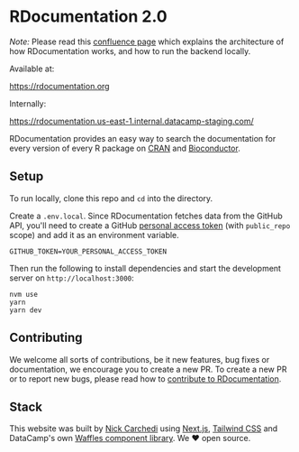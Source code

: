 # RDocumentation 2.0

_Note:_ Please read this [confluence page](https://datacamp.atlassian.net/wiki/spaces/PRODENG/pages/2314469377/RDocumentation) which explains the architecture of how RDocumentation works, and how to run the backend locally.

Available at:

<https://rdocumentation.org>

Internally:

<https://rdocumentation.us-east-1.internal.datacamp-staging.com/>

RDocumentation provides an easy way to search the documentation for every version of every R package on [CRAN](https://cran.r-project.org/) and [Bioconductor](http://bioconductor.org/).

## Setup

To run locally, clone this repo and `cd` into the directory.

Create a `.env.local`. Since RDocumentation fetches data from the GitHub API, you'll need to create a GitHub [personal access token](https://docs.github.com/en/free-pro-team@latest/github/authenticating-to-github/creating-a-personal-access-token) (with `public_repo` scope) and add it as an environment variable.

```
GITHUB_TOKEN=YOUR_PERSONAL_ACCESS_TOKEN
```

Then run the following to install dependencies and start the development server on `http://localhost:3000`:

```
nvm use
yarn
yarn dev
```

## Contributing

We welcome all sorts of contributions, be it new features, bug fixes or documentation, we encourage you to create a new PR. To create a new PR or to report new bugs, please read how to [contribute to RDocumentation](./CONTRIBUTING.md).

## Stack

This website was built by [Nick Carchedi](https://nickcarchedi.com/) using [Next.js](https://nextjs.org/), [Tailwind CSS](https://tailwindcss.com/) and DataCamp's own [Waffles component library](https://waffles.datacamp.com/component-library). We ❤️ open source.

